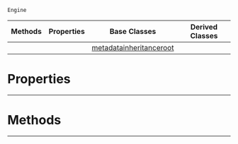  `Engine`

|Methods|Properties|Base Classes|Derived Classes|
|---|---|---|---|
| | |[metadatainheritanceroot](https://github.com/zeroengineteam/ZeroDocs/code_reference/class_reference/metadatainheritanceroot.markdown)| |


 #  Properties


---  
 #  Methods


---  
 

 